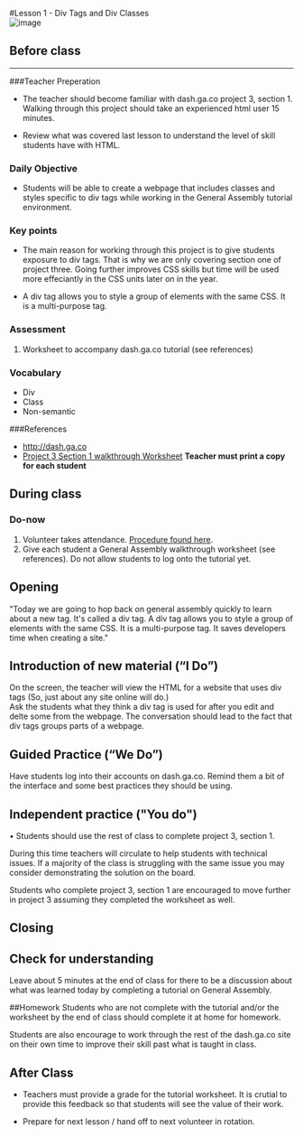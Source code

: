 #Lesson 1 - Div Tags and Div Classes  
![image](http://2.bp.blogspot.com/-GgOXxpXcf5o/U4CkBzPV03I/AAAAAAAAMyQ/Tpv4Hpy90TE/s1600/thank+you+tag3.jpg)

## Before class
---
###Teacher Preperation
* The teacher should become familiar with dash.ga.co project 3, section 1. Walking through this project should take an experienced html user 15 minutes. 

* Review what was covered last lesson to understand the level of skill students have with HTML. 

### Daily Objective

* Students will be able to create a webpage that includes classes and styles specific to div tags while working in the General Assembly tutorial environment. 


### Key points

* The main reason for working through this project is to give students exposure to div tags. That is why we are only covering section one of project three. Going further improves CSS skills but time will be used more effeciantly in the CSS units later on in the year.

* A div tag allows you to style a group of elements with the same CSS. It is a multi-purpose tag.


### Assessment

1. Worksheet to accompany dash.ga.co tutorial (see references)


### Vocabulary

* Div
* Class
* Non-semantic

###References
* <http://dash.ga.co>
* [Project 3 Section 1 walkthrough Worksheet](https://www.dropbox.com/s/n89zby6lpkwd7ny/GeneralAssemblyWorkSheetP3.docx) **Teacher must print a copy for each student**

## During class

### Do-now

1. Volunteer takes attendance. [Procedure found here](https://docs.google.com/document/d/19IIhqykr70vj7wnqyJYuQNTkd9GX56Xgl3omD42IcMk/edit).
2. Give each student a General Assembly walkthrough worksheet (see references). Do not allow students to log onto the tutorial yet.

## Opening

"Today we are going to hop back on general assembly quickly to learn about a new tag. It's called a div tag. A div tag allows you to style a group of elements with the same CSS. It is a multi-purpose tag. It saves developers time when creating a site."

## Introduction of new material (“I Do”)
On the screen, the teacher will view the HTML for a website that uses div tags (So, just about any site online will do.)  
 Ask the students what they think a div tag is used for after you edit and delte some from the webpage. The conversation should lead to the fact that div tags groups parts of a webpage.  



## Guided Practice (“We Do”)

Have students log into their accounts on dash.ga.co. Remind them a bit of the interface and some best practices they should be using. 

## Independent practice ("You do")

•	Students should use the rest of class to complete project 3, section 1.

During this time teachers will circulate to help students with technical issues. If a majority of the class is struggling with the same issue you may consider demonstrating the solution on the board.  

Students who complete project 3, section 1 are encouraged to move further in project 3 assuming they completed the worksheet as well.

## Closing

## Check for understanding
Leave about 5 minutes at the end of class for there to be a discussion about what was learned today by completing a tutorial on General Assembly.

##Homework
Students who are not complete with the tutorial and/or the worksheet by the end of class should complete it at home for homework.

Students are also encourage to work through the rest of the dash.ga.co site on their own time to improve their skill past what is taught in class.
 
## After Class

* Teachers must provide a grade for the tutorial worksheet. It is crutial to provide this feedback so that students will see the value of their work.

* Prepare for next lesson / hand off to next volunteer in rotation.
